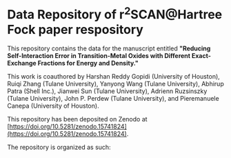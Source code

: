 # Data Repository of r<sup>2</sup>SCAN@Hartree Fock paper respository 


This repository contains the data for the manuscript entitled **"Reducing Self-Interaction Error in Transition-Metal Oxides with Different Exact-Exchange Fractions for Energy and Density."**

This work is coauthored by Harshan Reddy Gopidi (University of Houston), Ruiqi Zhang  (Tulane University), Yanyong Wang (Tulane University), Abhirup Patra (Shell Inc.), Jianwei Sun (Tulane University), Adrienn Ruzsinszky (Tulane University), John P. Perdew (Tulane University), and Pieremanuele Canepa (University of Houston). 

This repository has been deposited on Zenodo at [https://doi.org/10.5281/zenodo.15741824](https://doi.org/10.5281/zenodo.15741824).

The repository is organized as such: 

